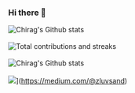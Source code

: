 ### Hi there 👋

<!--
**Chirag0243/chirag0243** is a ✨ _special_ ✨ repository because its `README.md` (this file) appears on your GitHub profile.

Here are some ideas to get you started:

- 🔭 I’m currently working on ...
- 🌱 I’m currently learning ...
- 👯 I’m looking to collaborate on ...
- 🤔 I’m looking for help with ...
- 💬 Ask me about ...
- 📫 How to reach me: ...
- 😄 Pronouns: ...
- ⚡ Fun fact: ...
[![](https://img.shields.io/badge/Medium-12100E?logo=medium&logoColor=white)](https://medium.com/@zluvsand)


//most used langauges
![Chirag's Github stats](https://github-readme-stats.vercel.app/api/top-langs?username=Chirag0243)
-->


![Chirag's Github stats](https://github-readme-stats.vercel.app/api?username=chirag0243&show_icons=true&&theme=vue-dark&Ring=58DD97)
</br></br>
![Total contributions and streaks](https://github-readme-streak-stats.herokuapp.com/?user=dhruvkelawala&theme=vue-dark)
</br></br>
![Chirag's Github stats](https://github-readme-stats.vercel.app/api/top-langs?username=dhruvkelawala&layout=compact&theme=vue-dark)
</br></br>
![](https://img.shields.io/badge/Medium-12100E?logo=medium&logoColor=white&height=50)](https://medium.com/@zluvsand)
